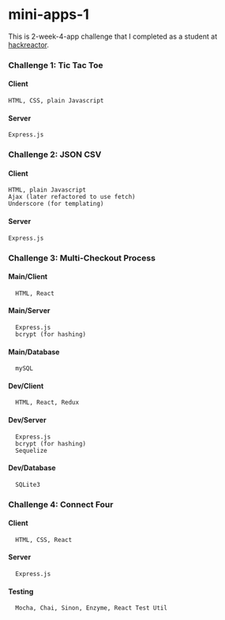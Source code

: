 # mini-apps-1
This is 2-week-4-app challenge that I completed as a student at [hackreactor](http://hackreactor.com).

### Challenge 1: Tic Tac Toe
  #### Client
    HTML, CSS, plain Javascript
  #### Server
    Express.js
  
### Challenge 2: JSON CSV
  #### Client
    HTML, plain Javascript
    Ajax (later refactored to use fetch)
    Underscore (for templating)
 #### Server
    Express.js

### Challenge 3: Multi-Checkout Process
  #### Main/Client
      HTML, React
  #### Main/Server
      Express.js
      bcrypt (for hashing)
  #### Main/Database
      mySQL
  #### Dev/Client
      HTML, React, Redux
  #### Dev/Server
      Express.js
      bcrypt (for hashing)
      Sequelize
  #### Dev/Database
      SQLite3
 
 ### Challenge 4: Connect Four
  #### Client
      HTML, CSS, React
  #### Server
      Express.js
  #### Testing
      Mocha, Chai, Sinon, Enzyme, React Test Util
